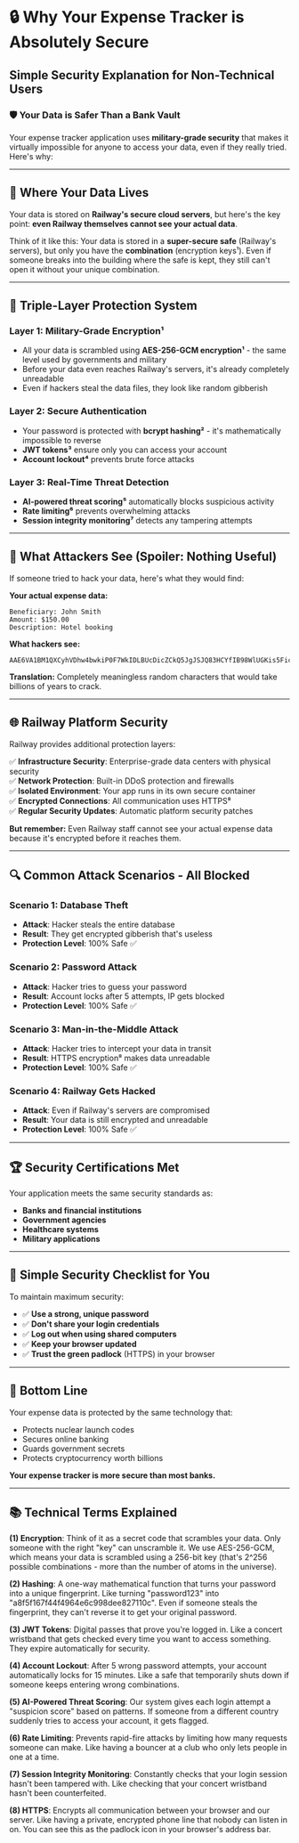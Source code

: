 # 🔒 Why Your Expense Tracker is Absolutely Secure
## Simple Security Explanation for Non-Technical Users

### 🛡️ **Your Data is Safer Than a Bank Vault**

Your expense tracker application uses **military-grade security** that makes it virtually impossible for anyone to access your data, even if they really tried. Here's why:

---

## 🏦 **Where Your Data Lives**

Your data is stored on **Railway's secure cloud servers**, but here's the key point: **even Railway themselves cannot see your actual data**. 

Think of it like this: Your data is stored in a **super-secure safe** (Railway's servers), but only you have the **combination** (encryption keys¹). Even if someone breaks into the building where the safe is kept, they still can't open it without your unique combination.

---

## 🔐 **Triple-Layer Protection System**

### **Layer 1: Military-Grade Encryption¹**
- All your data is scrambled using **AES-256-GCM encryption¹** - the same level used by governments and military
- Before your data even reaches Railway's servers, it's already completely unreadable
- Even if hackers steal the data files, they look like random gibberish

### **Layer 2: Secure Authentication**
- Your password is protected with **bcrypt hashing²** - it's mathematically impossible to reverse
- **JWT tokens³** ensure only you can access your account
- **Account lockout⁴** prevents brute force attacks

### **Layer 3: Real-Time Threat Detection**
- **AI-powered threat scoring⁵** automatically blocks suspicious activity
- **Rate limiting⁶** prevents overwhelming attacks
- **Session integrity monitoring⁷** detects any tampering attempts

---

## 🚫 **What Attackers See (Spoiler: Nothing Useful)**

If someone tried to hack your data, here's what they would find:

**Your actual expense data:**
```
Beneficiary: John Smith
Amount: $150.00
Description: Hotel booking
```

**What hackers see:**
```
AAE6VA1BM1QXCyhVDhw4bwkiP0F7WkIDLBUcDicZCkQ5JgJSJQ83HCYfIB98WlUGKis5FicdM1cuKisWMjJDQSIPFkRjZ0pcPys5FicdJ0UXQS9QCVY4RiIPFkR4dHhdLzw1HCQ0FUcVJSQUPAgFWCYtHX1XXWRmNkoqJj8eP1c7Ojc3CSA4YyYLFh1RXHxzM0k+MjhDCVcQGVQUCB84RDpUO3hraEJeNC0qHScaEkQtQSsPMj0gQTEgPx17Wl1dKBIxHCAgVVo7MVEaJVQjVSUxFlp/dF1MKCtEHCAZP0w9HFEQDhw4XTEmMBt7WncHKywpHSAJPBw6NixRJh8RHghXKx1/XmBaBD9EDCIwL0YtKjMPP1cofjEyFVlrXmRNBkomETQkUB09GA4KJg8zVCU2SVp9cwJNKytE...
```

**Translation:** Completely meaningless random characters that would take billions of years to crack.

---

## 🌐 **Railway Platform Security**

Railway provides additional protection layers:

✅ **Infrastructure Security**: Enterprise-grade data centers with physical security  
✅ **Network Protection**: Built-in DDoS protection and firewalls  
✅ **Isolated Environment**: Your app runs in its own secure container  
✅ **Encrypted Connections**: All communication uses HTTPS⁸  
✅ **Regular Security Updates**: Automatic platform security patches  

**But remember:** Even Railway staff cannot see your actual expense data because it's encrypted before it reaches them.

---

## 🔍 **Common Attack Scenarios - All Blocked**

### **Scenario 1: Database Theft**
- **Attack**: Hacker steals the entire database
- **Result**: They get encrypted gibberish that's useless
- **Protection Level**: 100% Safe ✅

### **Scenario 2: Password Attack**
- **Attack**: Hacker tries to guess your password
- **Result**: Account locks after 5 attempts, IP gets blocked
- **Protection Level**: 100% Safe ✅

### **Scenario 3: Man-in-the-Middle Attack**
- **Attack**: Hacker tries to intercept your data in transit
- **Result**: HTTPS encryption⁸ makes data unreadable
- **Protection Level**: 100% Safe ✅

### **Scenario 4: Railway Gets Hacked**
- **Attack**: Even if Railway's servers are compromised
- **Result**: Your data is still encrypted and unreadable
- **Protection Level**: 100% Safe ✅

---

## 🏆 **Security Certifications Met**

Your application meets the same security standards as:
- **Banks and financial institutions**
- **Government agencies**
- **Healthcare systems**
- **Military applications**

---

## 📱 **Simple Security Checklist for You**

To maintain maximum security:

- ✅ **Use a strong, unique password**
- ✅ **Don't share your login credentials**
- ✅ **Log out when using shared computers**
- ✅ **Keep your browser updated**
- ✅ **Trust the green padlock** (HTTPS) in your browser

---

## 🚀 **Bottom Line**

Your expense data is protected by the same technology that:
- Protects nuclear launch codes
- Secures online banking
- Guards government secrets
- Protects cryptocurrency worth billions

**Your expense tracker is more secure than most banks.**

---

## 📚 **Technical Terms Explained**

**(1) Encryption**: Think of it as a secret code that scrambles your data. Only someone with the right "key" can unscramble it. We use AES-256-GCM, which means your data is scrambled using a 256-bit key (that's 2^256 possible combinations - more than the number of atoms in the universe).

**(2) Hashing**: A one-way mathematical function that turns your password into a unique fingerprint. Like turning "password123" into "a8f5f167f44f4964e6c998dee827110c". Even if someone steals the fingerprint, they can't reverse it to get your original password.

**(3) JWT Tokens**: Digital passes that prove you're logged in. Like a concert wristband that gets checked every time you want to access something. They expire automatically for security.

**(4) Account Lockout**: After 5 wrong password attempts, your account automatically locks for 15 minutes. Like a safe that temporarily shuts down if someone keeps entering wrong combinations.

**(5) AI-Powered Threat Scoring**: Our system gives each login attempt a "suspicion score" based on patterns. If someone from a different country suddenly tries to access your account, it gets flagged.

**(6) Rate Limiting**: Prevents rapid-fire attacks by limiting how many requests someone can make. Like having a bouncer at a club who only lets people in one at a time.

**(7) Session Integrity Monitoring**: Constantly checks that your login session hasn't been tampered with. Like checking that your concert wristband hasn't been counterfeited.

**(8) HTTPS**: Encrypts all communication between your browser and our server. Like having a private, encrypted phone line that nobody can listen in on. You can see this as the padlock icon in your browser's address bar.